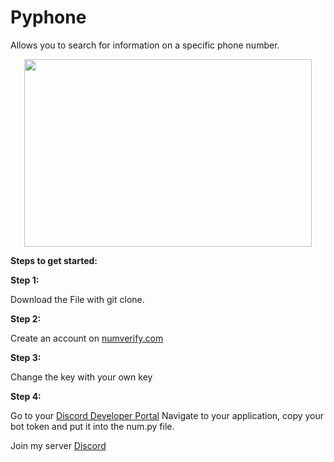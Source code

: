 # Pyphone
Allows you to search for information on a specific phone number.

<p align="center"> <img width="460" height="300" src="http://www.fillmurray.com/460/300"> </p>

__**Steps to get started:**__

__Step 1:__

Download the File with git clone.

__Step 2:__

Create an account on [numverify.com](https://numverify.com/)

__Step 3:__

Change the key with your own key

__Step 4:__

Go to your [Discord Developer Portal](https://discord.com/developers/applications)
Navigate to your application, copy your bot token and put it into the num.py file.

Join my server [Discord](https://discord.gg/d7m5zUQrd8)
